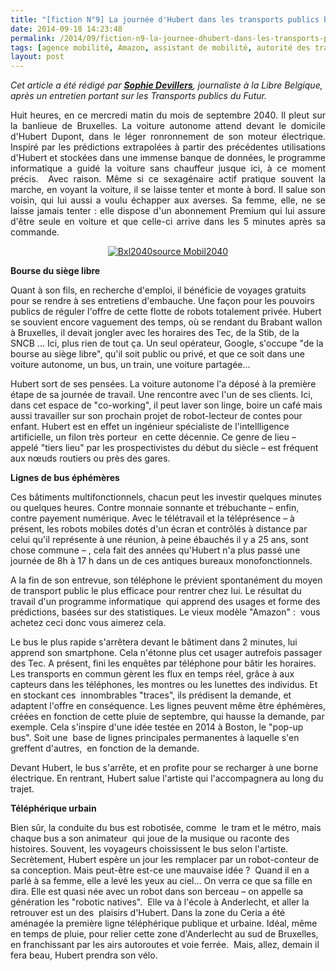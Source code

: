 ```yaml
---
title: "[fiction N°9] La journée d'Hubert dans les transports publics bruxellois"
date: 2014-09-18 14:23:48
permalink: /2014/09/fiction-n9-la-journee-dhubert-dans-les-transports-publics-bruxellois.html
tags: [agence mobilité, Amazon, assistant de mobilité, autorité des transports, citoyen, collectivité, commuter, confiance, connectivité, donnée data, Efficacité énergétique, google, innovation, management de la mobilité, mode doux, multimodes]
layout: post
---
```


<em>Cet article a été rédigé par <a href="http://www.lalibre.be/actu/planete/bruxelles-futuriste-tram-robot-bus-pop-up-et-telepheriques-5419de6b35708a6d4d5716f0" target="_blank" rel="noopener"><strong>Sophie Devillers</strong></a>, journaliste à la Libre Belgique, après un entretien portant sur les Transports publics du Futur.</em>

<p style="text-align: justify;">Huit heures, en ce mercredi matin du mois de septembre 2040. Il pleut sur la banlieue de Bruxelles. La voiture autonome attend devant le domicile d'Hubert Dupont, dans le léger ronronnement de son moteur électrique. Inspiré par les prédictions extrapolées à partir des précédentes utilisations d'Hubert et stockées dans une immense banque de données, le programme informatique a guidé la voiture sans chauffeur jusque ici, à ce moment précis.  Avec raison. Même si ce sexagénaire actif pratique souvent la marche, en voyant la voiture, il se laisse tenter et monte à bord. Il salue son voisin, qui lui aussi a voulu échapper aux averses. Sa femme, elle, ne se laisse jamais tenter : elle dispose d'un abonnement Premium qui lui assure d'être seule en voiture et que celle-ci arrive dans les 5 minutes après sa commande.</p>

<p style="text-align: center;"><a class="asset-img-link" href="https://gabrielplassat.github.io/transportsdufutur/wp-content/uploads/sites/6/old/6a0120a66d2ad4970b01a73e187ca9970d-pi.png"><img class="asset  asset-image at-xid-6a0120a66d2ad4970b01a73e187ca9970d image-full img-responsive" style="margin-left: auto; margin-right: auto;" title="Bxl2040" src="/wp-content/uploads/sites/6/old/6a0120a66d2ad4970b01a73e187ca9970d-800wi.png" alt="Bxl2040" border="0" /></a><a href="http://www.mobil2040.irisnet.be/fr/comprendre.html;jsessionid=027DADAB345AFA6F15603056268A1E74" target="_blank" rel="noopener">source Mobil2040</a></p>

<p style="text-align: justify;"></p>

<!--more-->

<strong>Bourse du siège libre</strong>

Quant à son fils, en recherche d'emploi, il bénéficie de voyages gratuits pour se rendre à ses entretiens d'embauche. Une façon pour les pouvoirs publics de réguler l'offre de cette flotte de robots totalement privée. Hubert se souvient encore vaguement des temps, où se rendant du Brabant wallon à Bruxelles, il devait jongler avec les horaires des Tec, de la Stib, de la SNCB ... Ici, plus rien de tout ça. Un seul opérateur, Google, s'occupe "de la bourse au siège libre", qu'il soit public ou privé, et que ce soit dans une voiture autonome, un bus, un train, une voiture partagée...

<p style="text-align: justify;">

Hubert sort de ses pensées. La voiture autonome l'a déposé à la première étape de sa journée de travail. Une rencontre avec l'un de ses clients. Ici, dans cet espace de "co-working", il peut laver son linge, boire un café mais aussi travailler sur son prochain projet de robot-lecteur de contes pour enfant. Hubert est en effet un ingénieur spécialiste de l'intellligence artificielle, un filon très porteur  en cette décennie. Ce genre de lieu – appelé "tiers lieu" par les prospectivistes du début du siècle – est fréquent aux nœuds routiers ou près des gares.</p>

<p style="text-align: justify;">

<strong>Lignes de bus éphémères</strong>

Ces bâtiments multifonctionnels, chacun peut les investir quelques minutes ou quelques heures. Contre monnaie sonnante et trébuchante – enfin, contre payement numérique. Avec le télétravail et la téléprésence – à présent, les robots mobiles dotés d'un écran et contrôlés à distance par celui qu'il représente à une réunion, à peine ébauchés il y a 25 ans, sont chose commune – , cela fait des années qu'Hubert n'a plus passé une journée de 8h à 17 h dans un de ces antiques bureaux monofonctionnels.

A la fin de son entrevue, son téléphone le prévient spontanément du moyen de transport public le plus efficace pour rentrer chez lui. Le résultat du travail d'un programme informatique  qui apprend des usages et forme des prédictions, basées sur des statistiques. Le vieux modèle "Amazon" :  vous achetez ceci donc vous aimerez cela.

Le bus le plus rapide s'arrêtera devant le bâtiment dans 2 minutes, lui apprend son smartphone. Cela n'étonne plus cet usager autrefois passager des Tec. A présent, fini les enquêtes par téléphone pour bâtir les horaires. Les transports en commun gèrent les flux en temps réel, grâce à aux capteurs dans les téléphones, les montres ou les lunettes des individus. Et en stockant ces  innombrables "traces", ils prédisent la demande, et adaptent l'offre en conséquence. Les lignes peuvent même être éphémères, créées en fonction de cette pluie de septembre, qui hausse la demande, par exemple. Cela s'inspire d'une idée testée en 2014 à Boston, le "pop-up bus". Soit une  base de lignes principales permanentes à laquelle s'en greffent d'autres,  en fonction de la demande.

Devant Hubert, le bus s'arrête, et en profite pour se recharger à une borne électrique. En rentrant, Hubert salue l'artiste qui l'accompagnera au long du trajet.</p>

<p style="text-align: justify;">

<strong>Téléphérique urbain</strong>

Bien sûr, la conduite du bus est robotisée, comme  le tram et le métro, mais chaque bus a son animateur  qui joue de la musique ou raconte des histoires. Souvent, les voyageurs choississent le bus selon l'artiste. Secrètement, Hubert espère un jour les remplacer par un robot-conteur de sa conception. Mais peut-être est-ce une mauvaise idée ?  Quand il en a parlé à sa femme, elle a levé les yeux au ciel... On verra ce que sa fille en dira. Elle est quasi née avec un robot dans son berceau – on appelle sa génération les "robotic natives".  Elle va à l'école à Anderlecht, et aller la retrouver est un des  plaisirs d'Hubert. Dans la zone du Ceria a été aménagée la première ligne téléphérique publique et urbaine. Idéal, même en temps de pluie, pour relier cette zone d'Anderlecht au sud de Bruxelles, en franchissant par les airs autoroutes et voie ferrée.  Mais, allez, demain il fera beau, Hubert prendra son vélo.</p>
